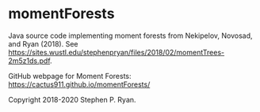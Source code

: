 # momentForests
Java source code implementing moment forests from Nekipelov, Novosad, and Ryan (2018). See https://sites.wustl.edu/stephenpryan/files/2018/02/momentTrees-2m5z1ds.pdf.

GitHub webpage for Moment Forests: https://cactus911.github.io/momentForests/

Copyright 2018-2020 Stephen P. Ryan.
